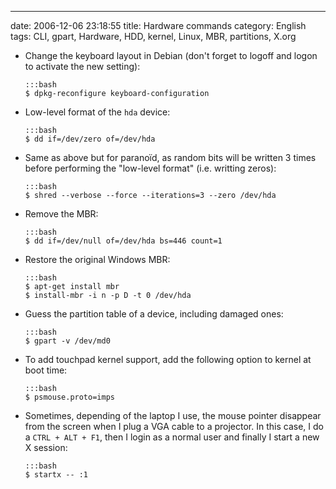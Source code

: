 ---
date: 2006-12-06 23:18:55
title: Hardware commands
category: English
tags: CLI, gpart, Hardware, HDD, kernel, Linux, MBR, partitions, X.org

  * Change the keyboard layout in Debian (don't forget to logoff and logon to activate the new setting):

        :::bash
        $ dpkg-reconfigure keyboard-configuration

  * Low-level format of the `hda` device:

        :::bash
        $ dd if=/dev/zero of=/dev/hda

  * Same as above but for paranoïd, as random bits will be written 3 times before performing the "low-level format" (i.e. writting zeros):

        :::bash
        $ shred --verbose --force --iterations=3 --zero /dev/hda

  * Remove the MBR:

        :::bash
        $ dd if=/dev/null of=/dev/hda bs=446 count=1

  * Restore the original Windows MBR:

        :::bash
        $ apt-get install mbr
        $ install-mbr -i n -p D -t 0 /dev/hda

  * Guess the partition table of a device, including damaged ones:

        :::bash
        $ gpart -v /dev/md0

  * To add touchpad kernel support, add the following option to kernel at boot time:

        :::bash
        $ psmouse.proto=imps

  * Sometimes, depending of the laptop I use, the mouse pointer disappear from the screen when I plug a VGA cable to a projector. In this case, I do a `CTRL + ALT + F1`, then I login as a normal user and finally I start a new X session:

        :::bash
        $ startx -- :1

